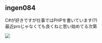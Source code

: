 ## ingen084

C#が好きですが仕事ではPHPを書いています(?)  
最近proじゃなくても良くねと思い始めてる次第

![](https://komarev.com/ghpvc/?username=ingen084)
